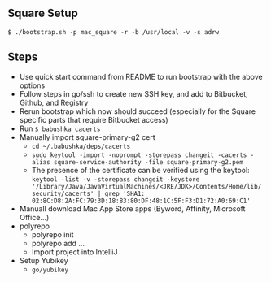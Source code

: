 ## Square Setup

```
$ ./bootstrap.sh -p mac_square -r -b /usr/local -v -s adrw
```

## Steps
- Use quick start command from README to run bootstrap with the above options
- Follow steps in go/ssh to create new SSH key, and add to Bitbucket, Github, and Registry
- Rerun bootstrap which now should succeed (especially for the Square specific parts that require Bitbucket access)
- Run `$ babushka cacerts`
- Manually import square-primary-g2 cert
  - `cd ~/.babushka/deps/cacerts`
  - `sudo keytool -import -noprompt -storepass changeit -cacerts -alias square-service-authority -file square-primary-g2.pem`
  - The presence of the certificate can be verified using the keytool:
  `keytool -list -v -storepass changeit -keystore '/Library/Java/JavaVirtualMachines/<JRE/JDK>/Contents/Home/lib/security/cacerts' | grep 'SHA1: 02:8C:D8:2A:FC:79:3D:18:83:80:DF:48:1C:5F:F3:D1:72:A0:69:C1'`
- Manuall download Mac App Store apps (Byword, Affinity, Microsoft Office...)
- polyrepo
  - polyrepo init
  - polyrepo add ...
  - Import project into IntelliJ
- Setup Yubikey
  - `go/yubikey`

